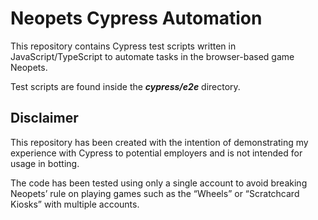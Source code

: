 # Neopets Cypress Automation

This repository contains Cypress test scripts written in JavaScript/TypeScript to automate tasks in the browser-based game Neopets.

Test scripts are found inside the ***cypress/e2e*** directory.

## Disclaimer
This repository has been created with the intention of demonstrating my experience with Cypress to potential employers and is not intended for usage in botting.

The code has been tested using only a single account to avoid breaking Neopets’ rule on playing games such as the “Wheels” or “Scratchcard Kiosks” with multiple accounts.  

